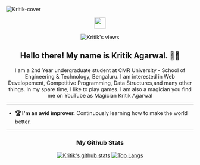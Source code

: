 ![Kritik-cover](https://github.com/Agarwal-Kritik/Agarwal-Kritik/blob/master/Cover.png)

<p align='center'>
<a href="https://www.linkedin.com/in/kritik-agarwal-395620145/"><img height="30" src="https://github.com/stephenajulu/WaylonWalker/blob/main/icon/linkedin.png?raw=true"></a>
</p>
<div align='center'>
 
![Kritik's views](https://komarev.com/ghpvc/?username=Agarwal-Kritik)

</div>

<h2 align="center">Hello there! My name is Kritik Agarwal. 👋🤓</h2>
<p align="center">I am a 2nd Year undergraduate student at CMR University - School of Engineering & Technology, Bengaluru. I am interested in Web Developement, Competitive Programming, Data Structures,and many other things.
In my spare time, I like to play games. I am also a magician you find me on YouTube as Magician Kritik Agarwal</p>

------------------------------------------------------------------------------------------------------------------------------------------------------------------------------
* **🏆 I'm an avid improver.** Continuously learning how to make the world better.
-----------------------------------------------------------------------------------------------------------------------------------------------------------------------------

<div align='center' markdown="1">

### My Github Stats
[![Kritik's github stats](https://github-readme-stats.vercel.app/api?username=Agarwal-Kritik)](https://github.com/Agarwal-Kritik/github-readme-stats)
[![Top Langs](https://github-readme-stats.vercel.app/api/top-langs/?username=Agarwal-Kritik&hide=javascript,html)](https://github.com/Agarwal-Kritik/github-readme-stats)


<!--![Kritik's github stats](https://github-readme-stats.vercel.app/api?username=Agarwal-Kritik) -->
 

 


    
